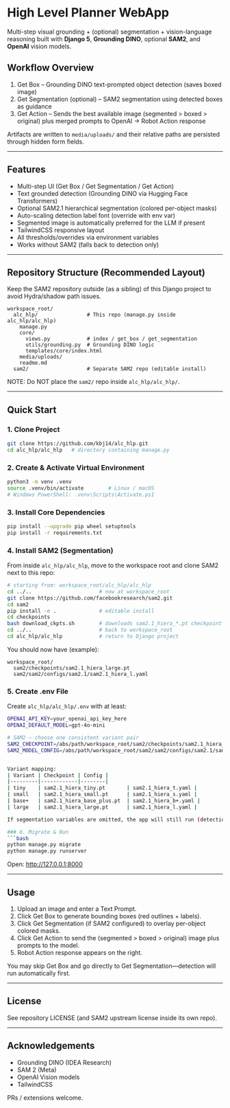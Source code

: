 # High Level Planner WebApp

Multi-step visual grounding + (optional) segmentation + vision-language reasoning built with **Django 5**, **Grounding DINO**, optional **SAM2**, and **OpenAI** vision models.

## Workflow Overview
1. Get Box – Grounding DINO text-prompted object detection (saves boxed image)
2. Get Segmentation (optional) – SAM2 segmentation using detected boxes as guidance
3. Get Action – Sends the best available image (segmented > boxed > original) plus merged prompts to OpenAI → Robot Action response

Artifacts are written to `media/uploads/` and their relative paths are persisted through hidden form fields.

---

## Features
- Multi-step UI (Get Box / Get Segmentation / Get Action)
- Text grounded detection (Grounding DINO via Hugging Face Transformers)
- Optional SAM2.1 hierarchical segmentation (colored per-object masks)
- Auto-scaling detection label font (override with env var)
- Segmented image is automatically preferred for the LLM if present
- TailwindCSS responsive layout
- All thresholds/overrides via environment variables
- Works without SAM2 (falls back to detection only)

---

## Repository Structure (Recommended Layout)
Keep the SAM2 repository outside (as a sibling) of this Django project to avoid Hydra/shadow path issues.
```
workspace_root/
  alc_hlp/                # This repo (manage.py inside alc_hlp/alc_hlp)
    manage.py
    core/
      views.py            # index / get_box / get_segmentation
      utils/grounding.py  # Grounding DINO logic
      templates/core/index.html
    media/uploads/
    readme.md
  sam2/                   # Separate SAM2 repo (editable install)
```
NOTE: Do NOT place the `sam2/` repo inside `alc_hlp/alc_hlp/`.

---

## Quick Start

### 1. Clone Project
```bash
git clone https://github.com/kbj14/alc_hlp.git
cd alc_hlp/alc_hlp   # directory containing manage.py
```

### 2. Create & Activate Virtual Environment
```bash
python3 -m venv .venv
source .venv/bin/activate        # Linux / macOS
# Windows PowerShell: .venv\Scripts\Activate.ps1
```

### 3. Install Core Dependencies
```bash
pip install --upgrade pip wheel setuptools
pip install -r requirements.txt
```

### 4. Install SAM2 (Segmentation)
From inside `alc_hlp/alc_hlp`, move to the workspace root and clone SAM2 next to this repo:
```bash
# starting from: workspace_root/alc_hlp/alc_hlp
cd ../..                      # now at workspace_root
git clone https://github.com/facebookresearch/sam2.git
cd sam2
pip install -e .              # editable install
cd checkpoints
bash download_ckpts.sh        # downloads sam2.1_hiera_*.pt checkpoint files
cd ../..                      # back to workspace_root
cd alc_hlp/alc_hlp            # return to Django project
```
You should now have (example):
```
workspace_root/
  sam2/checkpoints/sam2.1_hiera_large.pt
  sam2/sam2/configs/sam2.1/sam2.1_hiera_l.yaml
```

### 5. Create .env File
Create `alc_hlp/alc_hlp/.env` with at least:
```bash
OPENAI_API_KEY=your_openai_api_key_here
OPENAI_DEFAULT_MODEL=gpt-4o-mini

# SAM2 – choose one consistent variant pair
SAM2_CHECKPOINT=/abs/path/workspace_root/sam2/checkpoints/sam2.1_hiera_large.pt
SAM2_MODEL_CONFIG=/abs/path/workspace_root/sam2/sam2/configs/sam2.1/sam2.1_hiera_l.yaml


Variant mapping:
| Variant | Checkpoint | Config |
|---------|------------|--------|
| tiny    | sam2.1_hiera_tiny.pt       | sam2.1_hiera_t.yaml |
| small   | sam2.1_hiera_small.pt      | sam2.1_hiera_s.yaml |
| base+   | sam2.1_hiera_base_plus.pt  | sam2.1_hiera_b+.yaml |
| large   | sam2.1_hiera_large.pt      | sam2.1_hiera_l.yaml |

If segmentation variables are omitted, the app will still run (detection only).

### 6. Migrate & Run
```bash
python manage.py migrate
python manage.py runserver
```
Open: http://127.0.0.1:8000

---

## Usage
1. Upload an image and enter a Text Prompt.
2. Click Get Box to generate bounding boxes (red outlines + labels).
3. Click Get Segmentation (if SAM2 configured) to overlay per-object colored masks.
4. Click Get Action to send the (segmented > boxed > original) image plus prompts to the model.
5. Robot Action response appears on the right.

You may skip Get Box and go directly to Get Segmentation—detection will run automatically first.

---

## License
See repository LICENSE (and SAM2 upstream license inside its own repo).

---

## Acknowledgements
- Grounding DINO (IDEA Research)
- SAM 2 (Meta)
- OpenAI Vision models
- TailwindCSS

PRs / extensions welcome.
